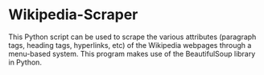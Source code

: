 # Wikipedia-Scraper
This Python script can be used to scrape the various attributes (paragraph tags, heading tags, hyperlinks, etc) of the Wikipedia webpages through a menu-based system. This program makes use of the BeautifulSoup library in Python.
